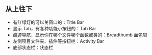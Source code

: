 ## 从上往下

- 有红绿灯的可以关窗口的：Title Bar
- 显示 Tab，有各种功能小按钮的：Tab Bar
- 痕迹导航，显示你在哪个文件哪个函数或类的：Breadthumb 面包屑
- 左侧项目文件夹、插件等按钮栏：Activity Bar
- 底部状态栏：状态栏

